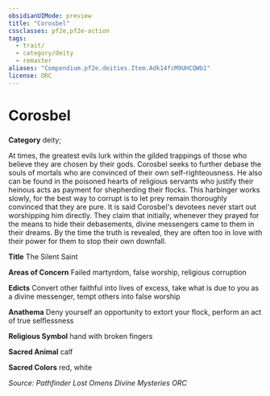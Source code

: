 ```yaml
---
obsidianUIMode: preview
title: "Corosbel"
cssclasses: pf2e,pf2e-action
tags:
  - trait/
  - category/deity
  - remaster
aliases: "Compendium.pf2e.deities.Item.Adk14fcM9UHCQWb1"
license: ORC
---
```

# Corosbel

### 

**Category** deity; 




At times, the greatest evils lurk within the gilded trappings of those who believe they are chosen by their gods. Corosbel seeks to further debase the souls of mortals who are convinced of their own self-righteousness. He also can be found in the poisoned hearts of religious servants who justify their heinous acts as payment for shepherding their flocks. This harbinger works slowly, for the best way to corrupt is to let prey remain thoroughly convinced that they are pure. It is said Corosbel's devotees never start out worshipping him directly. They claim that initially, whenever they prayed for the means to hide their debasements, divine messengers came to them in their dreams. By the time the truth is revealed, they are often too in love with their power for them to stop their own downfall.

**Title** The Silent Saint

**Areas of Concern** Failed martyrdom, false worship, religious corruption

**Edicts** Convert other faithful into lives of excess, take what is due to you as a divine messenger, tempt others into false worship

**Anathema** Deny yourself an opportunity to extort your flock, perform an act of true selflessness

**Religious Symbol** hand with broken fingers

**Sacred Animal** calf

**Sacred Colors** red, white

*Source: Pathfinder Lost Omens Divine Mysteries*
*ORC*